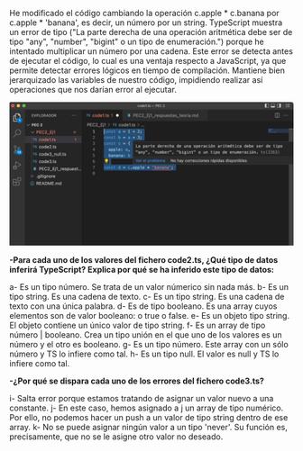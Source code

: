 He modificado el código cambiando la operación c.apple * c.banana por c.apple * 'banana', es decir, un número por un string.
TypeScript muestra un error de tipo ("La parte derecha de una operación aritmética debe ser de tipo "any", "number", "bigint" o un tipo de enumeración.") porque he intentado multiplicar un número por una cadena.
Este error se detecta antes de ejecutar el código, lo cual es una ventaja respecto a JavaScript, ya que permite detectar errores lógicos en tiempo de compilación. Mantiene bien jerarquizado las variables de nuestro código, impidiendo realizar así operaciones que nos darían error al ejecutar.

![Error ejercicio 1](/assets/Captura%20de%20pantalla%202025-10-16%20a%20las%209.06.41.png)

**-Para cada uno de los valores del fichero code2.ts, ¿Qué tipo de datos inferirá TypeScript? Explica por qué se ha inferido este tipo de datos:** 

a- Es un tipo número. Se trata de un valor númerico sin nada más.
b- Es un tipo string. Es una cadena de texto.
c- Es un tipo string. Es una cadena de texto con una única palabra.
d- Es de tipo booleano. Es una array cuyos elementos son de valor booleano: o true o false.
e- Es un objeto tipo string. El objeto contiene un único valor de tipo string.
f- Es un array de tipo número | booleano. Crea un tipo unión en el que uno de los valores es un número y el otro es booleano.
g- Es un tipo número. Este array con un sólo número y TS lo infiere como tal.
h- Es un tipo null. El valor es null y TS lo infiere como tal.

**-¿Por qué se dispara cada uno de los errores del fichero code3.ts?**

i- Salta error porque estamos tratando de asignar un valor nuevo a una constante.
j- En este caso, hemos asignado a j un array de tipo numérico. Por ello, no podemos hacer un push a un valor de tipo string dentro de ese array.
k- No se puede asignar ningún valor a un tipo 'never'. Su función es, precisamente, que no se le asigne otro valor no deseado.